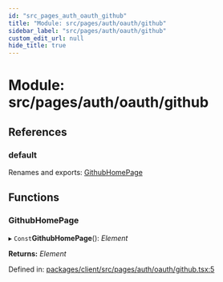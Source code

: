 ```yaml
---
id: "src_pages_auth_oauth_github"
title: "Module: src/pages/auth/oauth/github"
sidebar_label: "src/pages/auth/oauth/github"
custom_edit_url: null
hide_title: true
---
```


# Module: src/pages/auth/oauth/github

## References

### default

Renames and exports: [GithubHomePage](src_pages_auth_oauth_github.md#githubhomepage)

## Functions

### GithubHomePage

▸ `Const`**GithubHomePage**(): *Element*

**Returns:** *Element*

Defined in: [packages/client/src/pages/auth/oauth/github.tsx:5](https://github.com/xr3ngine/xr3ngine/blob/a16a45d7e/packages/client/src/pages/auth/oauth/github.tsx#L5)
